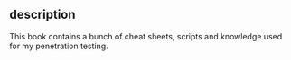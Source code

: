 ## description
This book contains a bunch of cheat sheets, scripts and knowledge used for my penetration testing.
